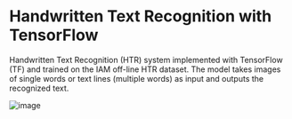 # Handwritten Text Recognition with TensorFlow

Handwritten Text Recognition (HTR) system implemented with TensorFlow (TF) and trained on the IAM off-line HTR dataset. The model takes images of single words or text lines (multiple words) as input and outputs the recognized text.

![image](https://user-images.githubusercontent.com/34513592/151764424-fe4a58a0-7659-4b2a-8c83-4ccb9ec8a858.png)

